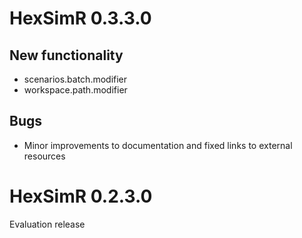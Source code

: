 # HexSimR 0.3.3.0
## New functionality
  *  scenarios.batch.modifier
  *  workspace.path.modifier
  
## Bugs
  *  Minor improvements to documentation and fixed links to external resources
  
# HexSimR 0.2.3.0 
Evaluation release